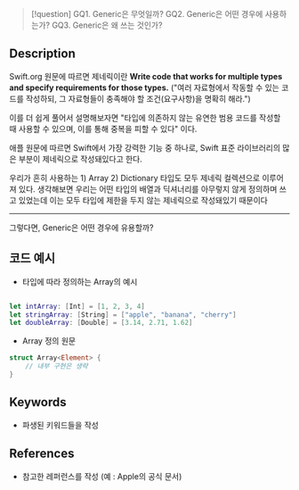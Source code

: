 >[!question]
>GQ1. Generic은 무엇일까?
>GQ2. Generic은 어떤 경우에 사용하는가?
>GQ3. Generic은 왜 쓰는 것인가?

## Description

Swift.org 원문에 따르면 제네릭이란
**Write code that works for multiple types and specify requirements for those types.**
("여러 자료형에서 작동할 수 있는 코드를 작성하되, 그 자료형들이 충족해야 할 조건(요구사항)을 명확히 해라.")

이를 더 쉽게 풀어서 설명해보자면
"타입에 의존하지 않는 유연한 범용 코드를 작성할 때 사용할 수 있으며, 이를 통해 중복을 피할 수 있다" 이다.

애플 원문에 따르면 Swift에서 가장 강력한 기능 중 하나로, 
Swift 표준 라이브러리의 많은 부분이 제네릭으로 작성돼있다고 한다. 

우리가 흔히 사용하는 1) Array 2) Dictionary 타입도 모두 제네릭 컬렉션으로 이루어져 있다.
생각해보면 우리는 어떤 타입의 배열과 딕셔너리를 아무렇지 않게 정의하며 쓰고 있었는데
이는 모두 타입에 제한을 두지 않는 제네릭으로 작성돼있기 때문이다

--------------------------------

그렇다면, Generic은 어떤 경우에 유용할까?


## 코드 예시
- 타입에 따라 정의하는 Array의 예시
```swift

let intArray: [Int] = [1, 2, 3, 4]
let stringArray: [String] = ["apple", "banana", "cherry"]
let doubleArray: [Double] = [3.14, 2.71, 1.62]

```

- Array 정의 원문
```swift
struct Array<Element> {
    // 내부 구현은 생략
}
```

## Keywords
+ 파생된 키워드들을 작성

## References
- 참고한 레퍼런스를 작성 (예 : Apple의 공식 문서)